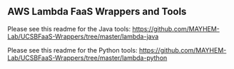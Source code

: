 ## AWS Lambda FaaS Wrappers and Tools

Please see this readme for the Java tools: https://github.com/MAYHEM-Lab/UCSBFaaS-Wrappers/tree/master/lambda-java

Please see this readme for the Python tools: https://github.com/MAYHEM-Lab/UCSBFaaS-Wrappers/tree/master/lambda-python


